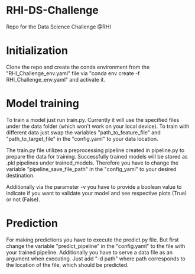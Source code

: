 # RHI-DS-Challenge
Repo for the Data Science Challenge @RHI

# Initialization
Clone the repo and create the conda environment from the "RHI_Challenge_env.yaml" file via "conda env create -f RHI_Challenge_env.yaml" and activate it.

# Model training
To train a model just run train.py. Currently it will use the specified files under the data folder (which won't work on your local device). To train with different data just swap the variables "path_to_feature_file" and "path_to_target_file" in the "config.yaml" to your data location.

The train.py file utilizes a preprocessing pipeline created in pipeline.py to prepare the data for training. Successfully trained models will be stored as .pkl pipelines under trained_models. Therefore you have to change the variable "pipeline_save_file_path" in the "config_yaml" to your desired destination.

Additionally via the parameter -v you have to provide a boolean value to indicate if you want to validate your model and see respective plots (True) or not (False).

# Prediction
For making predictions you have to execute the predict.py file. But first change the variable "predict_pipeline" in the "config.yaml" to the file with your trained pipeline. Additionally you have to serve a data file as an argument when executing. Just add "-d path" where path corresponds to the location of the file, which should be predicted.
